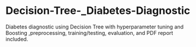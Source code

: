 # Decision-Tree-_Diabetes-Diagnostic
Diabetes diagnostic using Decision Tree with hyperparameter tuning and Boosting ,preprocessing, training/testing, evaluation, and PDF report included.
